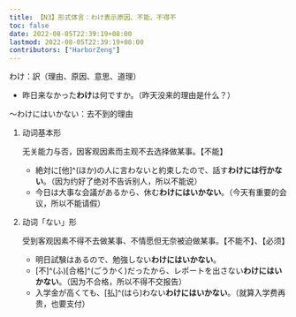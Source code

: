 ```yaml
---
title: 【N3】形式体言：わけ表示原因、不能、不得不
toc: false
date: 2022-08-05T22:39:19+08:00
lastmod: 2022-08-05T22:39:19+08:00
contributors: ["HarborZeng"]
---
```


わけ：訳（理由、原因、意思、道理）

- 昨日来なかった**わけ**は何ですか。（昨天没来的理由是什么？）

～わけにはいかない：去不到的理由

1. 动词基本形

   无关能力与否，因客观因素而主观不去选择做某事。【不能】

   - 絶対に[他]^(ほか)の人に言わないと約束したので、話す**わけには行かない**。（因为约好了绝对不告诉别人，所以不能说）
   - 今日は大事な会議があるから、休む**わけにはいかない**。（今天有重要的会议，所以不能请假）

2. 动词「ない」形

   受到客观因素不得不去做某事、不情愿但无奈被迫做某事。【不能不】、【必须】

   - 明日試験はあるので、勉強しない**わけにはいかない**。
   - [不]^(ふ)[合格]^(ごうかく)だったから、レポートを出さない**わけにはいかない**。（因为不合格，所以不得不交报告）
   - 入学金が高くても、[払]^(はら)わない**わけにはいかない**。（就算入学费再贵，也要支付）

